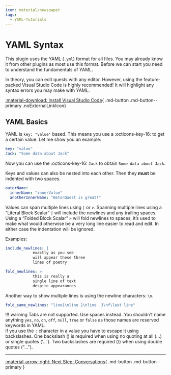 ```yaml
---
icon: material/newspaper
tags: 
  - YAML-Tutorials
---
```

# YAML Syntax
This plugin uses the YAML (`.yml`) format for all files. You may already know it from other plugins as most use this format.
Before we can start you need to understand the fundamentals of YAML.

In theory, you can edit quests with any editor. However, using the feature-packed 
Visual Studio Code is highly recommended! It will highlight any syntax errors you may make with YAML.

[:material-download: Install Visual Studio Code](https://code.visualstudio.com){ .md-button .md-button--primary .noExternalLinkIcon}

## YAML Basics

YAML is `key: "value"` based. This means you use a :octicons-key-16: to get a certain value.
Let me show you an example:

```YAML title="YAML Data Format"
key: "value"
Jack: "Some data about Jack"
```
Now you can use the :octicons-key-16: `Jack` to obtain `Some data about Jack`.

Keys and values can also be nested into each other. Then they **must** be indented with two spaces.

```YAML title="Nested YAML"
outerName:
  innerName: "innerValue"
  anotherInnerName: "BetonQuest is great!"
```

Values can span multiple lines using `|` or `>`.
Spanning multiple lines using a “Literal Block Scalar” `|` will include the newlines and any trailing spaces. 
Using a “Folded Block Scalar” `>` will fold newlines to spaces, 
it’s used to make what would otherwise be a very long line easier to read and edit. 
In either case the indentation will be ignored.

Examples:

```YAML title="Multiple lines"
include_newlines: |
            exactly as you see
            will appear these three
            lines of poetry

fold_newlines: >
            this is really a
            single line of text
            despite appearances
```

Another way to show multiple lines is using the newline characters: `\n`.

```YAML title="Multiple lines"
fold_same_newlines: "line1\nline 2\nline  3\nf\last line"
```

!!! warning
    Tabs are not supported. Use spaces instead.
    You shouldn't name anything `yes`, `no`, `on`, `off`, `null`, `true` or `false` as those names are reserved keywords in YAML.  
    if you use the `:` character in a value you have to escape it using backslashes.
    One backslash (\) is required when using no quoting at all (...) or single quotes ('...'). Two backslashes are required (\\) when using double quotes ("...").
 
---
[:material-arrow-right: Next Step: Conversations](../Basics/Conversations.md){ .md-button .md-button--primary }
